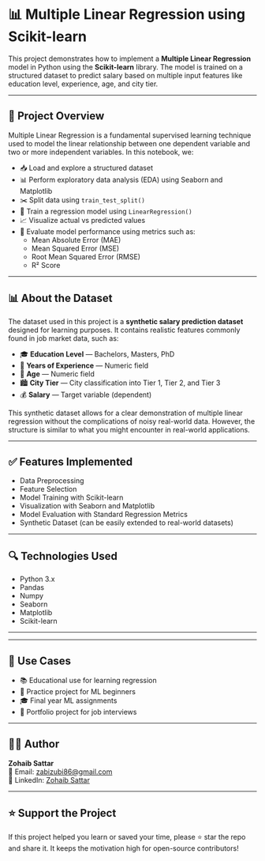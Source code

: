 # 📊 Multiple Linear Regression using Scikit-learn

This project demonstrates how to implement a **Multiple Linear Regression** model in Python using the **Scikit-learn** library. The model is trained on a structured dataset to predict salary based on multiple input features like education level, experience, age, and city tier.

---

## 📘 Project Overview

Multiple Linear Regression is a fundamental supervised learning technique used to model the linear relationship between one dependent variable and two or more independent variables. In this notebook, we:

- 📥 Load and explore a structured dataset
- 📊 Perform exploratory data analysis (EDA) using Seaborn and Matplotlib
- ✂️ Split data using `train_test_split()`
- 🧠 Train a regression model using `LinearRegression()`
- 📈 Visualize actual vs predicted values
- 📏 Evaluate model performance using metrics such as:
  - Mean Absolute Error (MAE)
  - Mean Squared Error (MSE)
  - Root Mean Squared Error (RMSE)
  - R² Score

---

## 📊 About the Dataset

The dataset used in this project is a **synthetic salary prediction dataset** designed for learning purposes. It contains realistic features commonly found in job market data, such as:

- 🎓 **Education Level** — Bachelors, Masters, PhD  
- 💼 **Years of Experience** — Numeric field  
- 🧓 **Age** — Numeric field  
- 🏙️ **City Tier** — City classification into Tier 1, Tier 2, and Tier 3  
- 💰 **Salary** — Target variable (dependent)

This synthetic dataset allows for a clear demonstration of multiple linear regression without the complications of noisy real-world data. However, the structure is similar to what you might encounter in real-world applications.

---

## ✅ Features Implemented

- Data Preprocessing
- Feature Selection
- Model Training with Scikit-learn
- Visualization with Seaborn and Matplotlib
- Model Evaluation with Standard Regression Metrics
- Synthetic Dataset (can be easily extended to real-world datasets)

---

## 🔍 Technologies Used

- Python 3.x
- Pandas
- Numpy
- Seaborn
- Matplotlib
- Scikit-learn

---


---

## 🎯 Use Cases

- 📚 Educational use for learning regression
- 🧠 Practice project for ML beginners
- 🎓 Final year ML assignments
- 📁 Portfolio project for job interviews

---

## 👨‍💻 Author

**Zohaib Sattar**  
📧 Email: [zabizubi86@gmail.com](mailto:zabizubi86@gmail.com)  
🔗 LinkedIn: [Zohaib Sattar](https://www.linkedin.com/in/zohaib-sattar)

---

## ⭐️ Support the Project

If this project helped you learn or saved your time, please ⭐️ star the repo and share it. It keeps the motivation high for open-source contributors!



